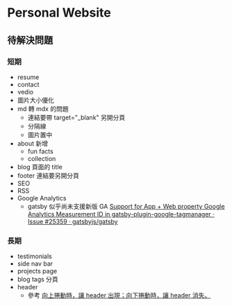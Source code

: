 # Personal Website

## 待解決問題

### 短期
- resume
- contact
- vedio
- 圖片大小優化
- md 轉 mdx 的問題
  - 連結要帶 target="_blank" 另開分頁
  - 分隔線
  - 圖片置中
- about 新增
  - fun facts
  - collection
- blog 頁面的 title
- footer 連結要另開分頁
- SEO
- RSS
- Google Analytics 
  - gatsby 似乎尚未支援新版 GA [Support for App + Web property Google Analytics Measurement ID in gatsby-plugin-google-tagmanager · Issue #25359 · gatsbyjs/gatsby](https://github.com/gatsbyjs/gatsby/issues/25359)

### 長期
- testimonials
- side nav bar
- projects page
- blog tags 分頁
- header 
  - 參考 [向上捲動時，讓 header 出現；向下捲動時，讓 header 消失。](https://chiayilai.com/%E5%90%91%E4%B8%8A%E6%8D%B2%E5%8B%95%E6%99%82%EF%BC%8C%E8%AE%93%E4%B8%BB%E9%81%B8%E5%96%AE%E5%87%BA%E7%8F%BE%E5%9B%BA%E5%AE%9A%E5%9C%A8%E8%A6%96%E7%AA%97%E4%B8%8A%E6%96%B9/)